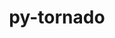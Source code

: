---
title: "py-tornado"
layout: cache
categories: [package, develop]
meta: {"compilers": ["gcc@=11.1.0", "gcc@=11.4.0", "gcc@=9.4.0", "oneapi@=2024.2.1"], "num_specs": 56, "num_specs_by_stack": {"data-vis-sdk": 4, "e4s": 17, "e4s-neoverse-v2": 10, "e4s-neoverse_v1": 4, "e4s-oneapi": 18, "e4s-power": 3, "root": 56}, "oss": ["ubuntu20.04", "ubuntu22.04"], "platforms": ["linux"], "stacks": ["data-vis-sdk", "e4s", "e4s-neoverse-v2", "e4s-neoverse_v1", "e4s-oneapi", "e4s-power", "root"], "targets": ["neoverse_v1", "neoverse_v2", "ppc64le", "x86_64_v3"], "versions": ["5.1.1", "6.3.3"]}
spec_details: [{"compiler": "gcc@=9.4.0", "hash": "vpp5pnuz4gtumyii3oke4zve5okptsdg", "os": "ubuntu20.04", "platform": "linux", "size": "-", "stacks": ["e4s-power", "root"], "tarball": "https://binaries.spack.io/develop/build_cache/linux-ubuntu20.04-ppc64le/gcc-9.4.0/py-tornado-6.3.3/linux-ubuntu20.04-ppc64le-gcc-9.4.0-py-tornado-6.3.3-vpp5pnuz4gtumyii3oke4zve5okptsdg.spack", "target": "ppc64le", "variants": ["build_system=python_pip"], "versions": ["6.3.3"]}, {"compiler": "gcc@=9.4.0", "hash": "yiejowneb7zljk4joph2zhvgatqf32v4", "os": "ubuntu20.04", "platform": "linux", "size": "-", "stacks": ["e4s-power", "root"], "tarball": "https://binaries.spack.io/develop/build_cache/linux-ubuntu20.04-ppc64le/gcc-9.4.0/py-tornado-5.1.1/linux-ubuntu20.04-ppc64le-gcc-9.4.0-py-tornado-5.1.1-yiejowneb7zljk4joph2zhvgatqf32v4.spack", "target": "ppc64le", "variants": ["build_system=python_pip"], "versions": ["5.1.1"]}, {"compiler": "gcc@=9.4.0", "hash": "bqsrfyknxuxsmlpzfoijn3akgea6mg7c", "os": "ubuntu20.04", "platform": "linux", "size": "-", "stacks": ["e4s-power", "root"], "tarball": "https://binaries.spack.io/develop/build_cache/linux-ubuntu20.04-ppc64le/gcc-9.4.0/py-tornado-6.3.3/linux-ubuntu20.04-ppc64le-gcc-9.4.0-py-tornado-6.3.3-bqsrfyknxuxsmlpzfoijn3akgea6mg7c.spack", "target": "ppc64le", "variants": ["build_system=python_pip"], "versions": ["6.3.3"]}, {"compiler": "gcc@=11.1.0", "hash": "znfemjprd5ui5wnscjyb4kcxhdi6rnoo", "os": "ubuntu20.04", "platform": "linux", "size": "-", "stacks": ["data-vis-sdk", "root"], "tarball": "https://binaries.spack.io/develop/build_cache/linux-ubuntu20.04-x86_64_v3/gcc-11.1.0/py-tornado-6.3.3/linux-ubuntu20.04-x86_64_v3-gcc-11.1.0-py-tornado-6.3.3-znfemjprd5ui5wnscjyb4kcxhdi6rnoo.spack", "target": "x86_64_v3", "variants": ["build_system=python_pip"], "versions": ["6.3.3"]}, {"compiler": "gcc@=11.1.0", "hash": "hycemd4vmth7oxsdnsnahqvcribd26iu", "os": "ubuntu20.04", "platform": "linux", "size": "-", "stacks": ["data-vis-sdk", "root"], "tarball": "https://binaries.spack.io/develop/build_cache/linux-ubuntu20.04-x86_64_v3/gcc-11.1.0/py-tornado-6.3.3/linux-ubuntu20.04-x86_64_v3-gcc-11.1.0-py-tornado-6.3.3-hycemd4vmth7oxsdnsnahqvcribd26iu.spack", "target": "x86_64_v3", "variants": ["build_system=python_pip"], "versions": ["6.3.3"]}, {"compiler": "gcc@=11.1.0", "hash": "otwcqaxvw3sqtpvesyiiu7jsbjvq2csg", "os": "ubuntu20.04", "platform": "linux", "size": "-", "stacks": ["data-vis-sdk", "root"], "tarball": "https://binaries.spack.io/develop/build_cache/linux-ubuntu20.04-x86_64_v3/gcc-11.1.0/py-tornado-6.3.3/linux-ubuntu20.04-x86_64_v3-gcc-11.1.0-py-tornado-6.3.3-otwcqaxvw3sqtpvesyiiu7jsbjvq2csg.spack", "target": "x86_64_v3", "variants": ["build_system=python_pip"], "versions": ["6.3.3"]}, {"compiler": "gcc@=11.1.0", "hash": "eimjabpgd6hvxef6zd5576ips3d6ebv7", "os": "ubuntu20.04", "platform": "linux", "size": "-", "stacks": ["data-vis-sdk", "root"], "tarball": "https://binaries.spack.io/develop/build_cache/linux-ubuntu20.04-x86_64_v3/gcc-11.1.0/py-tornado-6.3.3/linux-ubuntu20.04-x86_64_v3-gcc-11.1.0-py-tornado-6.3.3-eimjabpgd6hvxef6zd5576ips3d6ebv7.spack", "target": "x86_64_v3", "variants": ["build_system=python_pip"], "versions": ["6.3.3"]}, {"compiler": "gcc@=11.4.0", "hash": "nsshhzwzox26qr2zwycjg2zmoijdimcv", "os": "ubuntu22.04", "platform": "linux", "size": "-", "stacks": ["e4s-neoverse_v1", "root"], "tarball": "https://binaries.spack.io/develop/build_cache/linux-ubuntu22.04-neoverse_v1/gcc-11.4.0/py-tornado-6.3.3/linux-ubuntu22.04-neoverse_v1-gcc-11.4.0-py-tornado-6.3.3-nsshhzwzox26qr2zwycjg2zmoijdimcv.spack", "target": "neoverse_v1", "variants": ["build_system=python_pip"], "versions": ["6.3.3"]}, {"compiler": "gcc@=11.4.0", "hash": "hfaewcfop75bc4bduqo5qe37j4zpto3e", "os": "ubuntu22.04", "platform": "linux", "size": "-", "stacks": ["e4s-neoverse_v1", "root"], "tarball": "https://binaries.spack.io/develop/build_cache/linux-ubuntu22.04-neoverse_v1/gcc-11.4.0/py-tornado-6.3.3/linux-ubuntu22.04-neoverse_v1-gcc-11.4.0-py-tornado-6.3.3-hfaewcfop75bc4bduqo5qe37j4zpto3e.spack", "target": "neoverse_v1", "variants": ["build_system=python_pip"], "versions": ["6.3.3"]}, {"compiler": "gcc@=11.4.0", "hash": "5yl4ry6ksmfno23wywxfsro2keon6o5n", "os": "ubuntu22.04", "platform": "linux", "size": "-", "stacks": ["e4s-neoverse_v1", "root"], "tarball": "https://binaries.spack.io/develop/build_cache/linux-ubuntu22.04-neoverse_v1/gcc-11.4.0/py-tornado-5.1.1/linux-ubuntu22.04-neoverse_v1-gcc-11.4.0-py-tornado-5.1.1-5yl4ry6ksmfno23wywxfsro2keon6o5n.spack", "target": "neoverse_v1", "variants": ["build_system=python_pip"], "versions": ["5.1.1"]}, {"compiler": "gcc@=11.4.0", "hash": "gwbzgfjlexe3hjlw7k4fc5dcmzeau2hs", "os": "ubuntu22.04", "platform": "linux", "size": "-", "stacks": ["e4s-neoverse_v1", "root"], "tarball": "https://binaries.spack.io/develop/build_cache/linux-ubuntu22.04-neoverse_v1/gcc-11.4.0/py-tornado-5.1.1/linux-ubuntu22.04-neoverse_v1-gcc-11.4.0-py-tornado-5.1.1-gwbzgfjlexe3hjlw7k4fc5dcmzeau2hs.spack", "target": "neoverse_v1", "variants": ["build_system=python_pip"], "versions": ["5.1.1"]}, {"compiler": "gcc@=11.4.0", "hash": "oc6wosjikj5g2jkq6b3m6yd7wpc4liyn", "os": "ubuntu22.04", "platform": "linux", "size": "-", "stacks": ["e4s-neoverse-v2", "root"], "tarball": "https://binaries.spack.io/develop/build_cache/linux-ubuntu22.04-neoverse_v2/gcc-11.4.0/py-tornado-6.3.3/linux-ubuntu22.04-neoverse_v2-gcc-11.4.0-py-tornado-6.3.3-oc6wosjikj5g2jkq6b3m6yd7wpc4liyn.spack", "target": "neoverse_v2", "variants": ["build_system=python_pip"], "versions": ["6.3.3"]}, {"compiler": "gcc@=11.4.0", "hash": "top5ostfwrt5wtrw4e6q4pshrjz2x7c5", "os": "ubuntu22.04", "platform": "linux", "size": "-", "stacks": ["e4s-neoverse-v2", "root"], "tarball": "https://binaries.spack.io/develop/build_cache/linux-ubuntu22.04-neoverse_v2/gcc-11.4.0/py-tornado-6.3.3/linux-ubuntu22.04-neoverse_v2-gcc-11.4.0-py-tornado-6.3.3-top5ostfwrt5wtrw4e6q4pshrjz2x7c5.spack", "target": "neoverse_v2", "variants": ["build_system=python_pip"], "versions": ["6.3.3"]}, {"compiler": "gcc@=11.4.0", "hash": "3ely66ydnbsdnxo5djpptsrnzcslnzs6", "os": "ubuntu22.04", "platform": "linux", "size": "-", "stacks": ["e4s-neoverse-v2", "root"], "tarball": "https://binaries.spack.io/develop/build_cache/linux-ubuntu22.04-neoverse_v2/gcc-11.4.0/py-tornado-6.3.3/linux-ubuntu22.04-neoverse_v2-gcc-11.4.0-py-tornado-6.3.3-3ely66ydnbsdnxo5djpptsrnzcslnzs6.spack", "target": "neoverse_v2", "variants": ["build_system=python_pip"], "versions": ["6.3.3"]}, {"compiler": "gcc@=11.4.0", "hash": "pvf5fpto2ch3q5wbqwd22s7zzf6q23lm", "os": "ubuntu22.04", "platform": "linux", "size": "-", "stacks": ["e4s-neoverse-v2", "root"], "tarball": "https://binaries.spack.io/develop/build_cache/linux-ubuntu22.04-neoverse_v2/gcc-11.4.0/py-tornado-5.1.1/linux-ubuntu22.04-neoverse_v2-gcc-11.4.0-py-tornado-5.1.1-pvf5fpto2ch3q5wbqwd22s7zzf6q23lm.spack", "target": "neoverse_v2", "variants": ["build_system=python_pip"], "versions": ["5.1.1"]}, {"compiler": "gcc@=11.4.0", "hash": "vkp3zastubm53zh7xeej4achfcnox3i5", "os": "ubuntu22.04", "platform": "linux", "size": "-", "stacks": ["e4s-neoverse-v2", "root"], "tarball": "https://binaries.spack.io/develop/build_cache/linux-ubuntu22.04-neoverse_v2/gcc-11.4.0/py-tornado-5.1.1/linux-ubuntu22.04-neoverse_v2-gcc-11.4.0-py-tornado-5.1.1-vkp3zastubm53zh7xeej4achfcnox3i5.spack", "target": "neoverse_v2", "variants": ["build_system=python_pip"], "versions": ["5.1.1"]}, {"compiler": "gcc@=11.4.0", "hash": "of7eesvaywelo2ajy3cm4fbhvhv5amdd", "os": "ubuntu22.04", "platform": "linux", "size": "-", "stacks": ["e4s-neoverse-v2", "root"], "tarball": "https://binaries.spack.io/develop/build_cache/linux-ubuntu22.04-neoverse_v2/gcc-11.4.0/py-tornado-5.1.1/linux-ubuntu22.04-neoverse_v2-gcc-11.4.0-py-tornado-5.1.1-of7eesvaywelo2ajy3cm4fbhvhv5amdd.spack", "target": "neoverse_v2", "variants": ["build_system=python_pip"], "versions": ["5.1.1"]}, {"compiler": "gcc@=11.4.0", "hash": "jv5whqntpwyisc6vzyxdxgpzwadona6c", "os": "ubuntu22.04", "platform": "linux", "size": "-", "stacks": ["e4s-neoverse-v2", "root"], "tarball": "https://binaries.spack.io/develop/build_cache/linux-ubuntu22.04-neoverse_v2/gcc-11.4.0/py-tornado-5.1.1/linux-ubuntu22.04-neoverse_v2-gcc-11.4.0-py-tornado-5.1.1-jv5whqntpwyisc6vzyxdxgpzwadona6c.spack", "target": "neoverse_v2", "variants": ["build_system=python_pip"], "versions": ["5.1.1"]}, {"compiler": "gcc@=11.4.0", "hash": "q34g5ze4ipp4473yisxtrgbwoq6lzemr", "os": "ubuntu22.04", "platform": "linux", "size": "-", "stacks": ["e4s-neoverse-v2", "root"], "tarball": "https://binaries.spack.io/develop/build_cache/linux-ubuntu22.04-neoverse_v2/gcc-11.4.0/py-tornado-6.3.3/linux-ubuntu22.04-neoverse_v2-gcc-11.4.0-py-tornado-6.3.3-q34g5ze4ipp4473yisxtrgbwoq6lzemr.spack", "target": "neoverse_v2", "variants": ["build_system=python_pip"], "versions": ["6.3.3"]}, {"compiler": "gcc@=11.4.0", "hash": "2sz3kttdh7h2txxlqjaawxc7bkzm3zxm", "os": "ubuntu22.04", "platform": "linux", "size": "-", "stacks": ["e4s-neoverse-v2", "root"], "tarball": "https://binaries.spack.io/develop/build_cache/linux-ubuntu22.04-neoverse_v2/gcc-11.4.0/py-tornado-6.3.3/linux-ubuntu22.04-neoverse_v2-gcc-11.4.0-py-tornado-6.3.3-2sz3kttdh7h2txxlqjaawxc7bkzm3zxm.spack", "target": "neoverse_v2", "variants": ["build_system=python_pip"], "versions": ["6.3.3"]}, {"compiler": "gcc@=11.4.0", "hash": "u6owaucaabzs7iediiolzkkmuzxvexd2", "os": "ubuntu22.04", "platform": "linux", "size": "-", "stacks": ["e4s-neoverse-v2", "root"], "tarball": "https://binaries.spack.io/develop/build_cache/linux-ubuntu22.04-neoverse_v2/gcc-11.4.0/py-tornado-6.3.3/linux-ubuntu22.04-neoverse_v2-gcc-11.4.0-py-tornado-6.3.3-u6owaucaabzs7iediiolzkkmuzxvexd2.spack", "target": "neoverse_v2", "variants": ["build_system=python_pip"], "versions": ["6.3.3"]}, {"compiler": "gcc@=11.4.0", "hash": "s2mmpg7lbssfkaggmq7mn2lnoh32ybkv", "os": "ubuntu22.04", "platform": "linux", "size": "-", "stacks": ["e4s", "root"], "tarball": "https://binaries.spack.io/develop/build_cache/linux-ubuntu22.04-x86_64_v3/gcc-11.4.0/py-tornado-6.3.3/linux-ubuntu22.04-x86_64_v3-gcc-11.4.0-py-tornado-6.3.3-s2mmpg7lbssfkaggmq7mn2lnoh32ybkv.spack", "target": "x86_64_v3", "variants": ["build_system=python_pip"], "versions": ["6.3.3"]}, {"compiler": "gcc@=11.4.0", "hash": "gyqkkrxfvlqtfuul5abwswx2ys5iejk4", "os": "ubuntu22.04", "platform": "linux", "size": "-", "stacks": ["e4s", "root"], "tarball": "https://binaries.spack.io/develop/build_cache/linux-ubuntu22.04-x86_64_v3/gcc-11.4.0/py-tornado-6.3.3/linux-ubuntu22.04-x86_64_v3-gcc-11.4.0-py-tornado-6.3.3-gyqkkrxfvlqtfuul5abwswx2ys5iejk4.spack", "target": "x86_64_v3", "variants": ["build_system=python_pip"], "versions": ["6.3.3"]}, {"compiler": "gcc@=11.4.0", "hash": "bf6y4rowdo4k3x6a7lm6ionkpp2j3wbq", "os": "ubuntu22.04", "platform": "linux", "size": "-", "stacks": ["e4s", "root"], "tarball": "https://binaries.spack.io/develop/build_cache/linux-ubuntu22.04-x86_64_v3/gcc-11.4.0/py-tornado-6.3.3/linux-ubuntu22.04-x86_64_v3-gcc-11.4.0-py-tornado-6.3.3-bf6y4rowdo4k3x6a7lm6ionkpp2j3wbq.spack", "target": "x86_64_v3", "variants": ["build_system=python_pip"], "versions": ["6.3.3"]}, {"compiler": "gcc@=11.4.0", "hash": "wpvq7s5ib5p664i3vnmg6y4wvcsziawl", "os": "ubuntu22.04", "platform": "linux", "size": "-", "stacks": ["e4s", "root"], "tarball": "https://binaries.spack.io/develop/build_cache/linux-ubuntu22.04-x86_64_v3/gcc-11.4.0/py-tornado-6.3.3/linux-ubuntu22.04-x86_64_v3-gcc-11.4.0-py-tornado-6.3.3-wpvq7s5ib5p664i3vnmg6y4wvcsziawl.spack", "target": "x86_64_v3", "variants": ["build_system=python_pip"], "versions": ["6.3.3"]}, {"compiler": "gcc@=11.4.0", "hash": "wqhtjq3fio6wntyx7vlpla3w3nen2cbm", "os": "ubuntu22.04", "platform": "linux", "size": "-", "stacks": ["e4s", "root"], "tarball": "https://binaries.spack.io/develop/build_cache/linux-ubuntu22.04-x86_64_v3/gcc-11.4.0/py-tornado-5.1.1/linux-ubuntu22.04-x86_64_v3-gcc-11.4.0-py-tornado-5.1.1-wqhtjq3fio6wntyx7vlpla3w3nen2cbm.spack", "target": "x86_64_v3", "variants": ["build_system=python_pip"], "versions": ["5.1.1"]}, {"compiler": "gcc@=11.4.0", "hash": "aftearz36uwys4hgmjy4qxyqqof4vp66", "os": "ubuntu22.04", "platform": "linux", "size": "-", "stacks": ["e4s", "root"], "tarball": "https://binaries.spack.io/develop/build_cache/linux-ubuntu22.04-x86_64_v3/gcc-11.4.0/py-tornado-5.1.1/linux-ubuntu22.04-x86_64_v3-gcc-11.4.0-py-tornado-5.1.1-aftearz36uwys4hgmjy4qxyqqof4vp66.spack", "target": "x86_64_v3", "variants": ["build_system=python_pip"], "versions": ["5.1.1"]}, {"compiler": "gcc@=11.4.0", "hash": "jnjez62t3e5llj23iwt2kmzeovutyqsx", "os": "ubuntu22.04", "platform": "linux", "size": "-", "stacks": ["e4s", "root"], "tarball": "https://binaries.spack.io/develop/build_cache/linux-ubuntu22.04-x86_64_v3/gcc-11.4.0/py-tornado-5.1.1/linux-ubuntu22.04-x86_64_v3-gcc-11.4.0-py-tornado-5.1.1-jnjez62t3e5llj23iwt2kmzeovutyqsx.spack", "target": "x86_64_v3", "variants": ["build_system=python_pip"], "versions": ["5.1.1"]}, {"compiler": "gcc@=11.4.0", "hash": "hncmef4qgg4nldi4yrw6xtv6p3eq3x2f", "os": "ubuntu22.04", "platform": "linux", "size": "-", "stacks": ["e4s", "root"], "tarball": "https://binaries.spack.io/develop/build_cache/linux-ubuntu22.04-x86_64_v3/gcc-11.4.0/py-tornado-5.1.1/linux-ubuntu22.04-x86_64_v3-gcc-11.4.0-py-tornado-5.1.1-hncmef4qgg4nldi4yrw6xtv6p3eq3x2f.spack", "target": "x86_64_v3", "variants": ["build_system=python_pip"], "versions": ["5.1.1"]}, {"compiler": "gcc@=11.4.0", "hash": "x7glas7emz6w5hukchn5m4qofoh7kthz", "os": "ubuntu22.04", "platform": "linux", "size": "-", "stacks": ["e4s", "root"], "tarball": "https://binaries.spack.io/develop/build_cache/linux-ubuntu22.04-x86_64_v3/gcc-11.4.0/py-tornado-5.1.1/linux-ubuntu22.04-x86_64_v3-gcc-11.4.0-py-tornado-5.1.1-x7glas7emz6w5hukchn5m4qofoh7kthz.spack", "target": "x86_64_v3", "variants": ["build_system=python_pip"], "versions": ["5.1.1"]}, {"compiler": "gcc@=11.4.0", "hash": "k53glinjclzjajxdptzewbe2red7q36u", "os": "ubuntu22.04", "platform": "linux", "size": "-", "stacks": ["e4s", "root"], "tarball": "https://binaries.spack.io/develop/build_cache/linux-ubuntu22.04-x86_64_v3/gcc-11.4.0/py-tornado-6.3.3/linux-ubuntu22.04-x86_64_v3-gcc-11.4.0-py-tornado-6.3.3-k53glinjclzjajxdptzewbe2red7q36u.spack", "target": "x86_64_v3", "variants": ["build_system=python_pip"], "versions": ["6.3.3"]}, {"compiler": "gcc@=11.4.0", "hash": "n5a5yprrfukred76ixfvoykig4vckesi", "os": "ubuntu22.04", "platform": "linux", "size": "-", "stacks": ["e4s", "root"], "tarball": "https://binaries.spack.io/develop/build_cache/linux-ubuntu22.04-x86_64_v3/gcc-11.4.0/py-tornado-6.3.3/linux-ubuntu22.04-x86_64_v3-gcc-11.4.0-py-tornado-6.3.3-n5a5yprrfukred76ixfvoykig4vckesi.spack", "target": "x86_64_v3", "variants": ["build_system=python_pip"], "versions": ["6.3.3"]}, {"compiler": "gcc@=11.4.0", "hash": "jajfrqneobi55uatia6vonzbtpteblbp", "os": "ubuntu22.04", "platform": "linux", "size": "-", "stacks": ["e4s", "root"], "tarball": "https://binaries.spack.io/develop/build_cache/linux-ubuntu22.04-x86_64_v3/gcc-11.4.0/py-tornado-6.3.3/linux-ubuntu22.04-x86_64_v3-gcc-11.4.0-py-tornado-6.3.3-jajfrqneobi55uatia6vonzbtpteblbp.spack", "target": "x86_64_v3", "variants": ["build_system=python_pip"], "versions": ["6.3.3"]}, {"compiler": "gcc@=11.4.0", "hash": "26cw63ihr7ra3423z2ryvek6spu2vdwi", "os": "ubuntu22.04", "platform": "linux", "size": "-", "stacks": ["e4s", "root"], "tarball": "https://binaries.spack.io/develop/build_cache/linux-ubuntu22.04-x86_64_v3/gcc-11.4.0/py-tornado-6.3.3/linux-ubuntu22.04-x86_64_v3-gcc-11.4.0-py-tornado-6.3.3-26cw63ihr7ra3423z2ryvek6spu2vdwi.spack", "target": "x86_64_v3", "variants": ["build_system=python_pip"], "versions": ["6.3.3"]}, {"compiler": "gcc@=11.4.0", "hash": "keyjk23bi6agpkwimeswtd5exyzzebf4", "os": "ubuntu22.04", "platform": "linux", "size": "-", "stacks": ["e4s", "root"], "tarball": "https://binaries.spack.io/develop/build_cache/linux-ubuntu22.04-x86_64_v3/gcc-11.4.0/py-tornado-6.3.3/linux-ubuntu22.04-x86_64_v3-gcc-11.4.0-py-tornado-6.3.3-keyjk23bi6agpkwimeswtd5exyzzebf4.spack", "target": "x86_64_v3", "variants": ["build_system=python_pip"], "versions": ["6.3.3"]}, {"compiler": "gcc@=11.4.0", "hash": "hoikjcnhq3slpfykxyid4kk7xolchc4a", "os": "ubuntu22.04", "platform": "linux", "size": "-", "stacks": ["e4s", "root"], "tarball": "https://binaries.spack.io/develop/build_cache/linux-ubuntu22.04-x86_64_v3/gcc-11.4.0/py-tornado-6.3.3/linux-ubuntu22.04-x86_64_v3-gcc-11.4.0-py-tornado-6.3.3-hoikjcnhq3slpfykxyid4kk7xolchc4a.spack", "target": "x86_64_v3", "variants": ["build_system=python_pip"], "versions": ["6.3.3"]}, {"compiler": "gcc@=11.4.0", "hash": "2lataya37zyptdpqdhpl7vef6pco6e3b", "os": "ubuntu22.04", "platform": "linux", "size": "-", "stacks": ["e4s", "root"], "tarball": "https://binaries.spack.io/develop/build_cache/linux-ubuntu22.04-x86_64_v3/gcc-11.4.0/py-tornado-6.3.3/linux-ubuntu22.04-x86_64_v3-gcc-11.4.0-py-tornado-6.3.3-2lataya37zyptdpqdhpl7vef6pco6e3b.spack", "target": "x86_64_v3", "variants": ["build_system=python_pip"], "versions": ["6.3.3"]}, {"compiler": "gcc@=11.4.0", "hash": "mrxqjr56nosvfzvzdyi7tk5jy2r4thl6", "os": "ubuntu22.04", "platform": "linux", "size": "-", "stacks": ["e4s", "root"], "tarball": "https://binaries.spack.io/develop/build_cache/linux-ubuntu22.04-x86_64_v3/gcc-11.4.0/py-tornado-6.3.3/linux-ubuntu22.04-x86_64_v3-gcc-11.4.0-py-tornado-6.3.3-mrxqjr56nosvfzvzdyi7tk5jy2r4thl6.spack", "target": "x86_64_v3", "variants": ["build_system=python_pip"], "versions": ["6.3.3"]}, {"compiler": "oneapi@=2024.2.1", "hash": "hoayccjpmu4qxuyb5i5stsdngstdr3fy", "os": "ubuntu22.04", "platform": "linux", "size": "-", "stacks": ["e4s-oneapi", "root"], "tarball": "https://binaries.spack.io/develop/build_cache/linux-ubuntu22.04-x86_64_v3/oneapi-2024.2.1/py-tornado-6.3.3/linux-ubuntu22.04-x86_64_v3-oneapi-2024.2.1-py-tornado-6.3.3-hoayccjpmu4qxuyb5i5stsdngstdr3fy.spack", "target": "x86_64_v3", "variants": ["build_system=python_pip"], "versions": ["6.3.3"]}, {"compiler": "oneapi@=2024.2.1", "hash": "hgea7yumkw5t5trmgtkmhjbysqalxixi", "os": "ubuntu22.04", "platform": "linux", "size": "-", "stacks": ["e4s-oneapi", "root"], "tarball": "https://binaries.spack.io/develop/build_cache/linux-ubuntu22.04-x86_64_v3/oneapi-2024.2.1/py-tornado-6.3.3/linux-ubuntu22.04-x86_64_v3-oneapi-2024.2.1-py-tornado-6.3.3-hgea7yumkw5t5trmgtkmhjbysqalxixi.spack", "target": "x86_64_v3", "variants": ["build_system=python_pip"], "versions": ["6.3.3"]}, {"compiler": "oneapi@=2024.2.1", "hash": "iy5lwopc27mlugljyuemayprlcw4neac", "os": "ubuntu22.04", "platform": "linux", "size": "-", "stacks": ["e4s-oneapi", "root"], "tarball": "https://binaries.spack.io/develop/build_cache/linux-ubuntu22.04-x86_64_v3/oneapi-2024.2.1/py-tornado-6.3.3/linux-ubuntu22.04-x86_64_v3-oneapi-2024.2.1-py-tornado-6.3.3-iy5lwopc27mlugljyuemayprlcw4neac.spack", "target": "x86_64_v3", "variants": ["build_system=python_pip"], "versions": ["6.3.3"]}, {"compiler": "oneapi@=2024.2.1", "hash": "dl73meq4t6iisg4vwg3qv7qzugr6y7y7", "os": "ubuntu22.04", "platform": "linux", "size": "-", "stacks": ["e4s-oneapi", "root"], "tarball": "https://binaries.spack.io/develop/build_cache/linux-ubuntu22.04-x86_64_v3/oneapi-2024.2.1/py-tornado-6.3.3/linux-ubuntu22.04-x86_64_v3-oneapi-2024.2.1-py-tornado-6.3.3-dl73meq4t6iisg4vwg3qv7qzugr6y7y7.spack", "target": "x86_64_v3", "variants": ["build_system=python_pip"], "versions": ["6.3.3"]}, {"compiler": "oneapi@=2024.2.1", "hash": "pnesyyi7ytp2jnaicjxe6eiuv2ryi26w", "os": "ubuntu22.04", "platform": "linux", "size": "-", "stacks": ["e4s-oneapi", "root"], "tarball": "https://binaries.spack.io/develop/build_cache/linux-ubuntu22.04-x86_64_v3/oneapi-2024.2.1/py-tornado-6.3.3/linux-ubuntu22.04-x86_64_v3-oneapi-2024.2.1-py-tornado-6.3.3-pnesyyi7ytp2jnaicjxe6eiuv2ryi26w.spack", "target": "x86_64_v3", "variants": ["build_system=python_pip"], "versions": ["6.3.3"]}, {"compiler": "oneapi@=2024.2.1", "hash": "ew4cpdb7xknbgiogyecaqrvfvgb4tvhg", "os": "ubuntu22.04", "platform": "linux", "size": "-", "stacks": ["e4s-oneapi", "root"], "tarball": "https://binaries.spack.io/develop/build_cache/linux-ubuntu22.04-x86_64_v3/oneapi-2024.2.1/py-tornado-6.3.3/linux-ubuntu22.04-x86_64_v3-oneapi-2024.2.1-py-tornado-6.3.3-ew4cpdb7xknbgiogyecaqrvfvgb4tvhg.spack", "target": "x86_64_v3", "variants": ["build_system=python_pip"], "versions": ["6.3.3"]}, {"compiler": "oneapi@=2024.2.1", "hash": "al3gsgwur6pzdpr7witobr3yagwobrja", "os": "ubuntu22.04", "platform": "linux", "size": "-", "stacks": ["e4s-oneapi", "root"], "tarball": "https://binaries.spack.io/develop/build_cache/linux-ubuntu22.04-x86_64_v3/oneapi-2024.2.1/py-tornado-5.1.1/linux-ubuntu22.04-x86_64_v3-oneapi-2024.2.1-py-tornado-5.1.1-al3gsgwur6pzdpr7witobr3yagwobrja.spack", "target": "x86_64_v3", "variants": ["build_system=python_pip"], "versions": ["5.1.1"]}, {"compiler": "oneapi@=2024.2.1", "hash": "qeizsbx225wiri3lyy637lywpixmcfx6", "os": "ubuntu22.04", "platform": "linux", "size": "-", "stacks": ["e4s-oneapi", "root"], "tarball": "https://binaries.spack.io/develop/build_cache/linux-ubuntu22.04-x86_64_v3/oneapi-2024.2.1/py-tornado-5.1.1/linux-ubuntu22.04-x86_64_v3-oneapi-2024.2.1-py-tornado-5.1.1-qeizsbx225wiri3lyy637lywpixmcfx6.spack", "target": "x86_64_v3", "variants": ["build_system=python_pip"], "versions": ["5.1.1"]}, {"compiler": "oneapi@=2024.2.1", "hash": "ojjhmt2zfdb3owe5omr3njays5a7dhsq", "os": "ubuntu22.04", "platform": "linux", "size": "-", "stacks": ["e4s-oneapi", "root"], "tarball": "https://binaries.spack.io/develop/build_cache/linux-ubuntu22.04-x86_64_v3/oneapi-2024.2.1/py-tornado-5.1.1/linux-ubuntu22.04-x86_64_v3-oneapi-2024.2.1-py-tornado-5.1.1-ojjhmt2zfdb3owe5omr3njays5a7dhsq.spack", "target": "x86_64_v3", "variants": ["build_system=python_pip"], "versions": ["5.1.1"]}, {"compiler": "oneapi@=2024.2.1", "hash": "n7kzqsmaruzjv5nuit7ucbhuzg5hlpkt", "os": "ubuntu22.04", "platform": "linux", "size": "-", "stacks": ["e4s-oneapi", "root"], "tarball": "https://binaries.spack.io/develop/build_cache/linux-ubuntu22.04-x86_64_v3/oneapi-2024.2.1/py-tornado-6.3.3/linux-ubuntu22.04-x86_64_v3-oneapi-2024.2.1-py-tornado-6.3.3-n7kzqsmaruzjv5nuit7ucbhuzg5hlpkt.spack", "target": "x86_64_v3", "variants": ["build_system=python_pip"], "versions": ["6.3.3"]}, {"compiler": "oneapi@=2024.2.1", "hash": "s75o4qonp5uqonikucwq6zar237mnvvo", "os": "ubuntu22.04", "platform": "linux", "size": "-", "stacks": ["e4s-oneapi", "root"], "tarball": "https://binaries.spack.io/develop/build_cache/linux-ubuntu22.04-x86_64_v3/oneapi-2024.2.1/py-tornado-6.3.3/linux-ubuntu22.04-x86_64_v3-oneapi-2024.2.1-py-tornado-6.3.3-s75o4qonp5uqonikucwq6zar237mnvvo.spack", "target": "x86_64_v3", "variants": ["build_system=python_pip"], "versions": ["6.3.3"]}, {"compiler": "oneapi@=2024.2.1", "hash": "jzs2l5uza7ouy5zn4j6le6vhdkefzupg", "os": "ubuntu22.04", "platform": "linux", "size": "-", "stacks": ["e4s-oneapi", "root"], "tarball": "https://binaries.spack.io/develop/build_cache/linux-ubuntu22.04-x86_64_v3/oneapi-2024.2.1/py-tornado-6.3.3/linux-ubuntu22.04-x86_64_v3-oneapi-2024.2.1-py-tornado-6.3.3-jzs2l5uza7ouy5zn4j6le6vhdkefzupg.spack", "target": "x86_64_v3", "variants": ["build_system=python_pip"], "versions": ["6.3.3"]}, {"compiler": "oneapi@=2024.2.1", "hash": "p44ov4h4eksprgoizdndo74r6xmlpqy7", "os": "ubuntu22.04", "platform": "linux", "size": "-", "stacks": ["e4s-oneapi", "root"], "tarball": "https://binaries.spack.io/develop/build_cache/linux-ubuntu22.04-x86_64_v3/oneapi-2024.2.1/py-tornado-6.3.3/linux-ubuntu22.04-x86_64_v3-oneapi-2024.2.1-py-tornado-6.3.3-p44ov4h4eksprgoizdndo74r6xmlpqy7.spack", "target": "x86_64_v3", "variants": ["build_system=python_pip"], "versions": ["6.3.3"]}, {"compiler": "oneapi@=2024.2.1", "hash": "hcfaqzamc4dx34hv5ob6lk2nbtdzexyd", "os": "ubuntu22.04", "platform": "linux", "size": "-", "stacks": ["e4s-oneapi", "root"], "tarball": "https://binaries.spack.io/develop/build_cache/linux-ubuntu22.04-x86_64_v3/oneapi-2024.2.1/py-tornado-6.3.3/linux-ubuntu22.04-x86_64_v3-oneapi-2024.2.1-py-tornado-6.3.3-hcfaqzamc4dx34hv5ob6lk2nbtdzexyd.spack", "target": "x86_64_v3", "variants": ["build_system=python_pip"], "versions": ["6.3.3"]}, {"compiler": "oneapi@=2024.2.1", "hash": "e2fdxuappiparrnbl3vpra3uqx7rcrjv", "os": "ubuntu22.04", "platform": "linux", "size": "-", "stacks": ["e4s-oneapi", "root"], "tarball": "https://binaries.spack.io/develop/build_cache/linux-ubuntu22.04-x86_64_v3/oneapi-2024.2.1/py-tornado-6.3.3/linux-ubuntu22.04-x86_64_v3-oneapi-2024.2.1-py-tornado-6.3.3-e2fdxuappiparrnbl3vpra3uqx7rcrjv.spack", "target": "x86_64_v3", "variants": ["build_system=python_pip"], "versions": ["6.3.3"]}, {"compiler": "oneapi@=2024.2.1", "hash": "jkuoyudpxu23joghpx66diwis5l4dj3j", "os": "ubuntu22.04", "platform": "linux", "size": "-", "stacks": ["e4s-oneapi", "root"], "tarball": "https://binaries.spack.io/develop/build_cache/linux-ubuntu22.04-x86_64_v3/oneapi-2024.2.1/py-tornado-5.1.1/linux-ubuntu22.04-x86_64_v3-oneapi-2024.2.1-py-tornado-5.1.1-jkuoyudpxu23joghpx66diwis5l4dj3j.spack", "target": "x86_64_v3", "variants": ["build_system=python_pip"], "versions": ["5.1.1"]}, {"compiler": "oneapi@=2024.2.1", "hash": "5b4lwzionzlcq5vmrunxlpzpvu22zrhf", "os": "ubuntu22.04", "platform": "linux", "size": "-", "stacks": ["e4s-oneapi", "root"], "tarball": "https://binaries.spack.io/develop/build_cache/linux-ubuntu22.04-x86_64_v3/oneapi-2024.2.1/py-tornado-6.3.3/linux-ubuntu22.04-x86_64_v3-oneapi-2024.2.1-py-tornado-6.3.3-5b4lwzionzlcq5vmrunxlpzpvu22zrhf.spack", "target": "x86_64_v3", "variants": ["build_system=python_pip"], "versions": ["6.3.3"]}, {"compiler": "oneapi@=2024.2.1", "hash": "eytof4q5bpotoqcoby3ee44kqedug4bo", "os": "ubuntu22.04", "platform": "linux", "size": "-", "stacks": ["e4s-oneapi", "root"], "tarball": "https://binaries.spack.io/develop/build_cache/linux-ubuntu22.04-x86_64_v3/oneapi-2024.2.1/py-tornado-6.3.3/linux-ubuntu22.04-x86_64_v3-oneapi-2024.2.1-py-tornado-6.3.3-eytof4q5bpotoqcoby3ee44kqedug4bo.spack", "target": "x86_64_v3", "variants": ["build_system=python_pip"], "versions": ["6.3.3"]}]
---